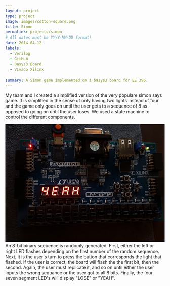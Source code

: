```yaml
---
layout: project
type: project
image: images/cotton-square.png
title: Simon
permalink: projects/simon
# All dates must be YYYY-MM-DD format!
date: 2014-04-12
labels:
  - Verilog
  - GitHub
  - Basys3 Board
  - Vivado Xilinx
  
summary: A Simon game implemented on a basys3 board for EE 396.
---
```


My team and I created a simplified version of the very populare simon says game. It is simplified in the sense of only having two lights instead of four and the game only goes on until the user gets to a sequence of 8 as opposed to going on until the user loses. We used a state machine to control the different components. 

<img class="ui medium right floated rounded image" src="../images/basys3-simon2.jpg">
An 8-bit binary sqeuence is randomly generated. First, either the left or right LED flashes depending on the first number of the random sequence. Next, it is the user's turn to press the button that corresponds the light that flashed. If the user is correct, the board will flash the the first bit, then the second. Again, the user must replicate it, and so on until either the user inputs the wrong sequance or the user got to all 8 bits. Finally, the four seven segment LED's will display "LOSE" or "YEAH".
